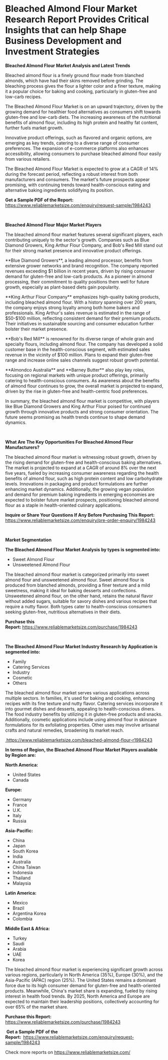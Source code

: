 <p><h1>Bleached Almond Flour Market Research Report Provides Critical Insights that can help Shape Business Development and Investment Strategies</h1></p><p><strong>Bleached Almond Flour Market Analysis and Latest Trends</strong></p>
<p><p>Bleached almond flour is a finely ground flour made from blanched almonds, which have had their skins removed before grinding. The bleaching process gives the flour a lighter color and a finer texture, making it a popular choice for baking and cooking, particularly in gluten-free and low-carb recipes. </p><p>The Bleached Almond Flour Market is on an upward trajectory, driven by the growing demand for healthier food alternatives as consumers shift towards gluten-free and low-carb diets. The increasing awareness of the nutritional benefits of almond flour, including its high protein and healthy fat content, further fuels market growth. </p><p>Innovative product offerings, such as flavored and organic options, are emerging as key trends, catering to a diverse range of consumer preferences. The expansion of e-commerce platforms also enhances accessibility, allowing consumers to purchase bleached almond flour easily from various retailers. </p><p>The Bleached Almond Flour Market is expected to grow at a CAGR of 14% during the forecast period, reflecting a robust interest from both manufacturers and consumers. The market's future prospects appear promising, with continuing trends toward health-conscious eating and alternative baking ingredients solidifying its position.</p></p>
<p><strong>Get a Sample PDF of the Report:&nbsp;</strong> <a href="https://www.reliablemarketsize.com/enquiry/request-sample/1984243?utm_campaign=2453&utm_medium=2&utm_source=Github&utm_content=ia&utm_term=07042025&utm_id=bleached-almond-flour">https://www.reliablemarketsize.com/enquiry/request-sample/1984243</a></p>
<p>&nbsp;</p>
<p><strong>Bleached Almond Flour Major Market Players</strong></p>
<p><p>The bleached almond flour market features several significant players, each contributing uniquely to the sector's growth. Companies such as Blue Diamond Growers, King Arthur Flour Company, and Bob's Red Mill stand out for their strong market presence and innovative product offerings.</p><p>**Blue Diamond Growers**, a leading almond processor, benefits from extensive grower networks and brand recognition. The company reported revenues exceeding $1 billion in recent years, driven by rising consumer demand for gluten-free and low-carb products. As a pioneer in almond processing, their commitment to quality positions them well for future growth, especially as plant-based diets gain popularity.</p><p>**King Arthur Flour Company** emphasizes high-quality baking products, including bleached almond flour. With a history spanning over 200 years, the company enjoys strong loyalty among both home bakers and professionals. King Arthur's sales revenue is estimated in the range of $50-$100 million, reflecting consistent demand for their premium products. Their initiatives in sustainable sourcing and consumer education further bolster their market presence.</p><p>**Bob's Red Mill** is renowned for its diverse range of whole grain and specialty flours, including almond flour. The company has developed a solid customer base in the health-conscious segment, with estimated sales revenue in the vicinity of $100 million. Plans to expand their gluten-free range and increase online sales channels suggest robust growth potential.</p><p>**Almondco Australia** and **Barney Butter** also play key roles, focusing on regional markets with unique product offerings, primarily catering to health-conscious consumers. As awareness about the benefits of almond flour continues to grow, the overall market is projected to expand, driven by the rise in gluten-free and health-centric food preferences.</p><p>In summary, the bleached almond flour market is competitive, with players like Blue Diamond Growers and King Arthur Flour poised for continued growth through innovative products and strong consumer orientation. The future seems promising as health trends continue to shape demand dynamics.</p></p>
<p>&nbsp;</p>
<p><strong>What Are The Key Opportunities For Bleached Almond Flour Manufacturers?</strong></p>
<p><p>The bleached almond flour market is witnessing robust growth, driven by the rising demand for gluten-free and health-conscious baking alternatives. The market is projected to expand at a CAGR of around 8% over the next five years, fueled by increasing consumer awareness regarding the health benefits of almond flour, such as high protein content and low carbohydrate levels. Innovations in packaging and product formulations are further enhancing market dynamics. Additionally, the growing vegan population and demand for premium baking ingredients in emerging economies are expected to bolster future market prospects, positioning bleached almond flour as a staple in health-oriented culinary applications.</p></p>
<p><strong>Inquire or Share Your Questions If Any Before Purchasing This Report:</strong> <a href="https://www.reliablemarketsize.com/enquiry/pre-order-enquiry/1984243?utm_campaign=2453&utm_medium=2&utm_source=Github&utm_content=ia&utm_term=07042025&utm_id=bleached-almond-flour">https://www.reliablemarketsize.com/enquiry/pre-order-enquiry/1984243</a></p>
<p>&nbsp;</p>
<p><strong>Market Segmentation</strong></p>
<p><strong>The Bleached Almond Flour Market Analysis by types is segmented into:</strong></p>
<p><ul><li>Sweet Almond Flour</li><li>Unsweetened Almond Flour</li></ul></p>
<p><p>The bleached almond flour market is categorized primarily into sweet almond flour and unsweetened almond flour. Sweet almond flour is produced from blanched almonds, providing a finer texture and a mild sweetness, making it ideal for baking desserts and confections. Unsweetened almond flour, on the other hand, retains the natural flavor without added sugars, suitable for savory dishes and various recipes that require a nutty flavor. Both types cater to health-conscious consumers seeking gluten-free, nutritious alternatives in their diets.</p></p>
<p><strong>Purchase this Report:&nbsp;</strong><a href="https://www.reliablemarketsize.com/purchase/1984243?utm_campaign=2453&utm_medium=2&utm_source=Github&utm_content=ia&utm_term=07042025&utm_id=bleached-almond-flour">https://www.reliablemarketsize.com/purchase/1984243</a></p>
<p>&nbsp;</p>
<p><strong>The Bleached Almond Flour Market Industry Research by Application is segmented into:</strong></p>
<p><ul><li>Family</li><li>Catering Services</li><li>Industry</li><li>Cosmetic</li><li>Others</li></ul></p>
<p><p>The bleached almond flour market serves various applications across multiple sectors. In families, it's used for baking and cooking, enhancing recipes with its fine texture and nutty flavor. Catering services incorporate it into gourmet dishes and desserts, appealing to health-conscious diners. The food industry benefits by utilizing it in gluten-free products and snacks. Additionally, cosmetic applications include using almond flour in skincare formulations for its exfoliating properties. Other uses may involve artisanal crafts and natural remedies, broadening its market reach.</p></p>
<p><a href="https://www.reliablemarketsize.com/bleached-almond-flour-r1984243?utm_campaign=2453&utm_medium=2&utm_source=Github&utm_content=ia&utm_term=07042025&utm_id=bleached-almond-flour">&nbsp;https://www.reliablemarketsize.com/bleached-almond-flour-r1984243</a></p>
<p><strong>In terms of Region, the Bleached Almond Flour Market Players available by Region are:</strong></p>
<p>
    <p> <strong> North America: </strong>
        <ul>
            <li>United States</li>
            <li>Canada</li>
        </ul>
        </p> 
    <p> <strong> Europe: </strong>
        <ul>
            <li>Germany</li>
            <li>France</li>
            <li>U.K.</li>
            <li>Italy</li>
            <li>Russia</li>
        </ul>
        </p> 
    <p> <strong> Asia-Pacific: </strong>
        <ul>
            <li>China</li>
            <li>Japan</li>
            <li>South Korea</li>
            <li>India</li>
            <li>Australia</li>
            <li>China Taiwan</li>
            <li>Indonesia</li>
            <li>Thailand</li>
            <li>Malaysia</li>
        </ul>
        </p> 
    <p> <strong> Latin America: </strong>
        <ul>
            <li>Mexico</li>
            <li>Brazil</li>
            <li>Argentina Korea</li>
            <li>Colombia</li>
        </ul>
        </p> 
    <p> <strong> Middle East & Africa: </strong>
        <ul>
            <li>Turkey</li>
            <li>Saudi</li>
            <li>Arabia</li>
            <li>UAE</li>
            <li>Korea</li>
        </ul>
    </p>
    </p>
<p><p>The bleached almond flour market is experiencing significant growth across various regions, particularly in North America (35%), Europe (30%), and the Asia-Pacific (APAC) region (25%). The United States remains a dominant force due to its high consumer demand for gluten-free and health-oriented products. Meanwhile, China's market share is expanding, fueled by rising interest in health food trends. By 2025, North America and Europe are expected to maintain their leadership positions, collectively accounting for over 65% of the market share.</p></p>
<p><strong>Purchase this Report: </strong><a href="https://www.reliablemarketsize.com/purchase/1984243?utm_campaign=2453&utm_medium=2&utm_source=Github&utm_content=ia&utm_term=07042025&utm_id=bleached-almond-flour">https://www.reliablemarketsize.com/purchase/1984243</a></p>
<p>&nbsp;<strong>Get a Sample PDF of the Report:&nbsp;&nbsp;</strong><a href="https://www.reliablemarketsize.com/enquiry/request-sample/1984243?utm_campaign=2453&utm_medium=2&utm_source=Github&utm_content=ia&utm_term=07042025&utm_id=bleached-almond-flour">https://www.reliablemarketsize.com/enquiry/request-sample/1984243</a></p>
<p><strong></strong></p>
<p>Check more reports on <a href="https://www.reliablemarketsize.com/?utm_campaign=2453&utm_medium=2&utm_source=Github&utm_content=ia&utm_term=07042025&utm_id=bleached-almond-flour">https://www.reliablemarketsize.com/</a></p>